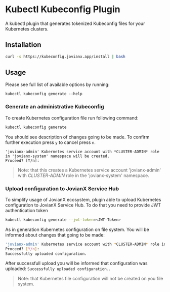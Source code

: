 # Kubectl Kubeconfig Plugin

A kubectl plugin that generates tokenized Kubeconfig files for your Kubernetes clusters.


## Installation

```bash
curl -s https://kubeconfig.jovianx.app/install | bash

```


## Usage

Please see full list of available options by running:
```
kubectl kubeconfig generate --help
```


### Generate an administrative Kubeconfig

To create Kubernetes configuration file run following command:

```bash
kubectl kubeconfig generate
```
You should see description of changes going to be made. To confirm further execution press `y` to cancel press `n`.
```
'jovianx-admin' Kubernetes service account with *CLUSTER-ADMIN* role in 'jovianx-system' namespace will be created.
Proceed? [Y/n]:
```

> Note: that this creates a Kubernetes service account 'jovianx-admin' with *CLUSTER-ADMIN* role in the 'jovianx-system' namespace.


### Upload configuration to JovianX Service Hub

To simplify usage of JovianX ecosystem, plugin able to upload Kubernetes configuration to JovianX Service Hub.
To do that you need to provide JWT authentication token

```bash
kubectl kubeconfig generate --jwt-token=<JWT-Token>
```
As in generation Kubernetes configuration on file system. You will be informed about changes that going to be made:
```bash
'jovianx-admin' Kubernetes service account with *CLUSTER-ADMIN* role in 'jovianx-system' namespace will be created.
Proceed? [Y/n]:
Successfully uploaded configuration.
```
After successfull upload you will be informed that configuration was uploaded: `Successfully uploaded configuration.`.
> Note: that Kubernetes file configuration will not be created on you file system.
